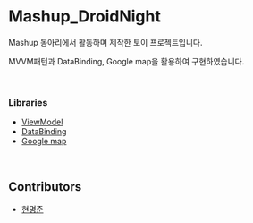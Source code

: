 # Mashup_DroidNight
Mashup 동아리에서 활동하며 제작한 토이 프로젝트입니다.

MVVM패턴과 DataBinding, Google map을 활용하여 구현하였습니다.

<br>

### Libraries
- [ViewModel](https://developer.android.com/topic/libraries/architecture/viewmodel)
- [DataBinding](https://developer.android.com/topic/libraries/data-binding/)
- [Google map](https://developers.google.com/maps/documentation/android-sdk/intro)

<br>

## Contributors

- [현명준](https://github.com/myung6024)
